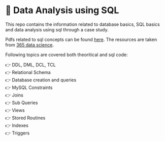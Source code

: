 # 📍 Data Analysis using SQL

This repo contains the information related to database basics, SQL basics and data analysis using sql through a case study. 

Pdfs related to sql concepts can be found [here](https://drive.google.com/drive/folders/1xY5e9Gub6DC9wV7SRhEwMo7o6SL-FoUJ?usp=sharing). The resources are taken from [365 data science](https://learn.365datascience.com).  

Following topics are covered both theoritical and sql code: 

  👉 DDL, DML, DCL, TCL\
  👉 Relational Schema\
  👉 Database creation and queries\
  👉 MySQL Constraints\
  👉 Joins\
  👉 Sub Queries\
  👉 Views\
  👉 Stored Routines\
  👉 Indexes\
  👉 Triggers

